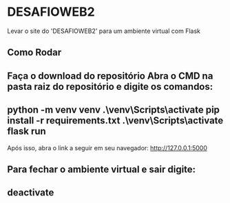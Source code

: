 # DESAFIOWEB2
Levar o site do 'DESAFIOWEB2' para um ambiente virtual com Flask

## Como Rodar
Faça o download do repositório
Abra o CMD na pasta raiz do repositório e digite os comandos:
--------------------
python -m venv venv
.\venv\Scripts\activate
pip install -r requirements.txt
.\venv\Scripts\activate
flask run
---------------------
Após isso, abra o link a seguir em seu navegador: http://127.0.0.1:5000

Para fechar o ambiente virtual e sair digite:
------------
deactivate
------------
